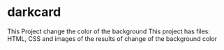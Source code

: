 # darkcard
This Project change the color of the background
This project has files: HTML, CSS and images of the results of change of the background color
